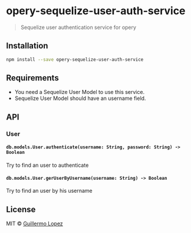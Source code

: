 # opery-sequelize-user-auth-service

> Sequelize user authentication service for opery


## Installation

```bash
npm install --save opery-sequelize-user-auth-service
```

## Requirements

- You need a Sequelize User Model to use this service.
- Sequelize User Model should have an username field.

## API

### User

#### `db.models.User.authenticate(username: String, password: String) -> Boolean`
Try to find an user to authenticate

#### `db.models.User.gerUserByUsername(username: String) -> Boolean`
Try to find an user by his username

## License

MIT © [Guillermo Lopez](http://www.guillermolopez.net)